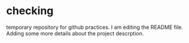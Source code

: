 # checking
temporary repository for github practices.
I am editing the README file. Adding some more details about the project descrption.
